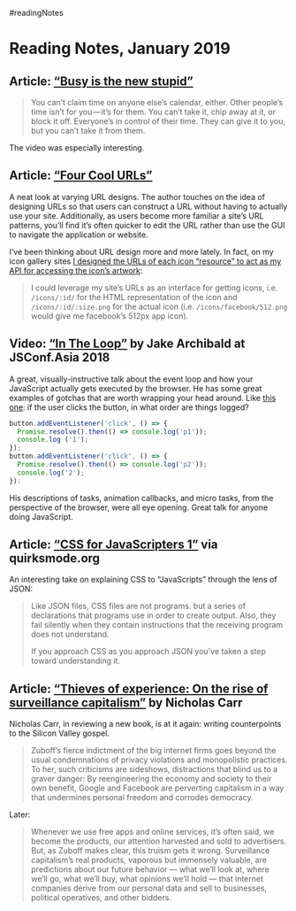 #readingNotes

# Reading Notes, January 2019

## Article: [“Busy is the new stupid”](https://m.signalvnoise.com/busy-is-the-new-stupid/)

> You can’t claim time on anyone else’s calendar, either. Other people’s time isn’t for you — it’s for them. You can’t take it, chip away at it, or block it off. Everyone’s in control of their time. They can give it to you, but you can’t take it from them.

The video was especially interesting.

## Article: [“Four Cool URLs”](http://alexpounds.com/blog/2018/12/29/four-cool-urls)

A neat look at varying URL designs. The author touches on the idea of designing URLs so that users can construct a URL without having to actually use your site. Additionally, as users become more familiar a site’s URL patterns, you’ll find it’s often quicker to edit the URL rather than use the GUI to navigate the application or website.

I’ve been thinking about URL design more and more lately. In fact, on my icon gallery sites [I designed the URLs of each icon “resource” to act as my API for accessing the icon’s artwork](https://blog.jim-nielsen.com/2018/choosing-a-static-site-generator/):

> I could leverage my site’s URLs as an interface for getting icons, i.e. `/icons/:id/` for the HTML representation of the icon and `/icons/:id/:size.png` for the actual icon (i.e. `/icons/facebook/512.png` would give me facebook’s 512px app icon).

## Video: [“In The Loop”](https://www.youtube.com/watch?v=cCOL7MC4Pl0&t=1126s) by Jake Archibald at JSConf.Asia 2018

A great, visually-instructive talk about the event loop and how your JavaScript actually gets executed by the browser. He has some great examples of gotchas that are worth wrapping your head around. Like [this one](https://twitter.com/jaffathecake/status/954285104720957440): if the user clicks the button, in what order are things logged?

```js
button.addEventListener('click', () => {
  Promise.resolve().then(() => console.log('p1'));
  console.log ('1');
});
button.addEventListener('click', () => {
  Promise.resolve().then(() => console.log('p2'));
  console.log('2');
}):
```

His descriptions of tasks, animation callbacks, and micro tasks, from the perspective of the browser, were all eye opening. Great talk for anyone doing JavaScript.

## Article: [“CSS for JavaScripters 1”](https://www.quirksmode.org/blog/archives/2019/01/css_for_javascr.html) via quirksmode.org

An interesting take on explaining CSS to “JavaScripts” through the lens of JSON:

> Like JSON files, CSS files are not programs. but a series of declarations that programs use in order to create output. Also, they fail silently when they contain instructions that the receiving program does not understand.
> 
> If you approach CSS as you approach JSON you’ve taken a step toward understanding it.

## Article: [“Thieves of experience: On the rise of surveillance capitalism”](http://www.roughtype.com/?p=8608) by Nicholas Carr

Nicholas Carr, in reviewing a new book, is at it again: writing counterpoints to the Silicon Valley gospel.

> Zuboff’s fierce indictment of the big internet firms goes beyond the usual condemnations of privacy violations and monopolistic practices. To her, such criticisms are sideshows, distractions that blind us to a graver danger: By reengineering the economy and society to their own benefit, Google and Facebook are perverting capitalism in a way that undermines personal freedom and corrodes democracy.

Later:

> Whenever we use free apps and online services, it’s often said, we become the products, our attention harvested and sold to advertisers. But, as Zuboff makes clear, this truism gets it wrong. Surveillance capitalism’s real products, vaporous but immensely valuable, are predictions about our future behavior — what we’ll look at, where we’ll go, what we’ll buy, what opinions we’ll hold — that internet companies derive from our personal data and sell to businesses, political operatives, and other bidders. 
